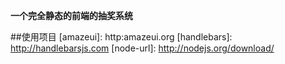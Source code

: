 **一个完全静态的前端的抽奖系统**

##使用项目
[amazeui]: http:amazeui.org
[handlebars]: http://handlebarsjs.com
[node-url]: http://nodejs.org/download/

